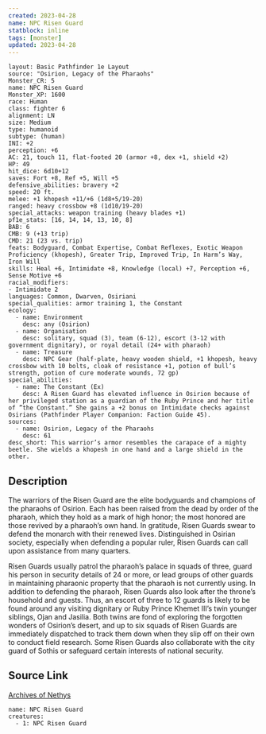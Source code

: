 ```yaml
---
created: 2023-04-28
name: NPC Risen Guard
statblock: inline
tags: [monster]
updated: 2023-04-28
---
```

```statblock
layout: Basic Pathfinder 1e Layout
source: "Osirion, Legacy of the Pharaohs"
Monster_CR: 5
name: NPC Risen Guard
Monster_XP: 1600
race: Human
class: fighter 6
alignment: LN
size: Medium
type: humanoid
subtype: (human)
INI: +2
perception: +6
AC: 21, touch 11, flat-footed 20 (armor +8, dex +1, shield +2)
HP: 49
hit_dice: 6d10+12
saves: Fort +8, Ref +5, Will +5
defensive_abilities: bravery +2
speed: 20 ft.
melee: +1 khopesh +11/+6 (1d8+5/19-20)
ranged: heavy crossbow +8 (1d10/19-20)
special_attacks: weapon training (heavy blades +1)
pf1e_stats: [16, 14, 14, 13, 10, 8]
BAB: 6
CMB: 9 (+13 trip)
CMD: 21 (23 vs. trip)
feats: Bodyguard, Combat Expertise, Combat Reflexes, Exotic Weapon Proficiency (khopesh), Greater Trip, Improved Trip, In Harm’s Way, Iron Will
skills: Heal +6, Intimidate +8, Knowledge (local) +7, Perception +6, Sense Motive +6
racial_modifiers:
- Intimidate 2
languages: Common, Dwarven, Osiriani
special_qualities: armor training 1, the Constant
ecology:
  - name: Environment
    desc: any (Osirion)
  - name: Organisation
    desc: solitary, squad (3), team (6-12), escort (3-12 with government dignitary), or royal detail (24+ with pharaoh)
  - name: Treasure
    desc: NPC Gear (half-plate, heavy wooden shield, +1 khopesh, heavy crossbow with 10 bolts, cloak of resistance +1, potion of bull’s strength, potion of cure moderate wounds, 72 gp)
special_abilities:
  - name: The Constant (Ex)
    desc: A Risen Guard has elevated influence in Osirion because of her privileged station as a guardian of the Ruby Prince and her title of ”the Constant.” She gains a +2 bonus on Intimidate checks against Osirians (Pathfinder Player Companion: Faction Guide 45).
sources:
  - name: Osirion, Legacy of the Pharaohs
    desc: 61
desc_short: This warrior’s armor resembles the carapace of a mighty beetle. She wields a khopesh in one hand and a large shield in the other.
```
## Description
The warriors of the Risen Guard are the elite bodyguards and champions of the pharaohs of Osirion. Each has been raised from the dead by order of the pharaoh, which they hold as a mark of high honor; the most honored are those revived by a pharaoh’s own hand. In gratitude, Risen Guards swear to defend the monarch with their renewed lives. Distinguished in Osirian society, especially when defending a popular ruler, Risen Guards can call upon assistance from many quarters.

Risen Guards usually patrol the pharaoh’s palace in squads of three, guard his person in security details of 24 or more, or lead groups of other guards in maintaining pharaonic property that the pharaoh is not currently using. In addition to defending the pharaoh, Risen Guards also look after the throne’s household and guests. Thus, an escort of three to 12 guards is likely to be found around any visiting dignitary or Ruby Prince Khemet III’s twin younger siblings, Ojan and Jasilia. Both twins are fond of exploring the forgotten wonders of Osirion’s desert, and up to six squads of Risen Guards are immediately dispatched to track them down when they slip off on their own to conduct field research. Some Risen Guards also collaborate with the city guard of Sothis or safeguard certain interests of national security.
## Source Link
[Archives of Nethys](https://aonprd.com/NPCDisplay.aspx?ItemName=Risen%20Guard)
```encounter-table
name: NPC Risen Guard
creatures:
  - 1: NPC Risen Guard
```
